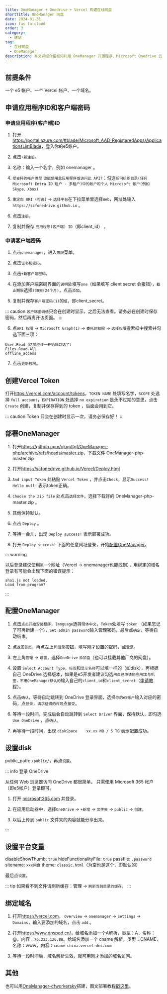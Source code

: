 ```yaml
---
title: OneManager + Onedrive + Vercel 构建在线网盘
shortTitle: OneManager 网盘
date: 2024-01-31
icon: fas fa-cloud
order: 3
category:
  - 建站
tag:
  - 在线网盘
  - OneManager
description: 本文详细介绍如何利用 OneManager 开源程序、Microsoft Onedrive 云存储和 Vercel 无服务器平台快速搭建一个功能完善的个人在线网盘系统，实现文件的可视化管理和分享。
---
```


## 前提条件

一个 e5 帐户、一个 Vercel 帐户、一个域名。

## 申请应用程序ID和客户端密码

### 申请应用程序(客户端)ID

1. 打开 <https://portal.azure.com/#blade/Microsoft_AAD_RegisteredApps/ApplicationsListBlade>，登入你的e5帐户。

2. 点击`+新注册`。

3. 名称：输入一个名字，例如 onemanager 。

4. `受支持的帐户类型` `谁能使用此应用程序或访问此 API?`：勾选`任何组织目录(任何 Microsoft Entra ID 租户 - 多租户)中的帐户和个人 Microsoft 帐户(例如 Skype、Xbox)`

5. `重定向 URI (可选)` -> `选择平台`在下拉菜单里选择`Web`，网址处输入 `https://scfonedrive.github.io` 。

6. 点击`注册`。

7. 复制并保存 `应用程序(客户端) ID`（即client_id） 。


### 申请客户端密码

1. 点击`onemanager`，进入`管理`菜单。

2. 点击`证书和密码`。

3. 点击`+新客户端密码`。

4. 在添加客户端密码界面的`说明`处填写`one`（如果填写 client secret 会报错），`截止期限`选择`730天(24个月)`，点击`添加`。

5. 复制并保存`客户端密码(1)`的`值`，即client_secret。

::: caution 
`客户端密码值`只会在创建时显示，之后无法查看。请务必在创建时保存密码，然后再离开该页面。
:::
			
6. 点`API 权限` -> `Microsoft Graph(1)` -> `委托的权限` -> `选择权限`搜索框中搜索并勾选下面三项：

```
User.Read（这项应该一开始就勾选了）
Files.Read.All
offline_access
```	

7. 点击`更新权限`。


## 创建Vercel Token
	
打开<https://vercel.com/account/tokens>，`TOKEN NAME` 处填写名字，`SCOPE` 处选择 `full account`，`EXPIRATION` 处选择 `no expiration` 是永不过期的意思，点击 `Create` 创建，复制并保存得到的 token ，后面会用到它。

::: caution 
Token 只会在创建时显示一次，请务必保存好！
:::
   
## 部署OneManager

1. 打开<https://github.com/qkqpttgf/OneManager-php/archive/refs/heads/master.zip>，下载文件 OneManager-php-master.zip

2. 打开<https://scfonedrive.github.io/Vercel/Deploy.html>

3. `And input Token` 处粘贴 `Vercel Token` ，并点击`Check`，显示`Success! Hello null!` 表示token正确。

4. `Choose the zip file` 处点击`选择文件`，选择下载好的 OneManager-php-master.zip 。

5. 其他保持默认。

6. 点击 `Deploy` 。

7. 等待一会儿，出现 `Deploy success!` 表示部署成功。

8. 打开 `Deploy success!` 下面的任意网址登录，开始[配置OneManager](#配置onemanager)。

::: warning

以后登录建议使用`第一个`网址（Vercel -> onemanager也能找到），用绑定的域名登录有可能会出现下面的错误提示：

```
sha1.js not loaded.
Load from program?
```

:::

## 配置OneManager

1. 点击`点击开始安装程序`，`language`选择`简体中文`，`Token`处填写 `token` （如果忘记了可再新建一个），`Set admin password`输入管理密码，最后点`确定`，等待自动结束。

2. 点`返回首页`，再点左上角`登录`按钮，填写刚才设置的密码，点`登录`。

3. 左上角`管理` -> `设置`，选择`OneDrive` `添加盘`（也可以挂载其他厂商的网盘）。

4. 设置 `Select Account Type`，`标签`和`显示名称`可以填一样的（如disk），再根据自己 OneDrive 选择版本，如果是e5开发者建议勾选`用自己申请的应用ID与机密，不用OneManager默认的`输入自己的`client_id`和`client_secret`（[申请教程](#申请应用程序id和客户端密码)）。

5. 点击`确认`，等待自动跳转到 OneDrive 登录界面，选择`你的e5帐户`输入对应的密码，点`登录`，`请求征得的许可`点`接受`。

6. 等待一段时间，完成后会自动跳转到 `Select Driver` 界面，保持默认，即勾选 `Use OneDrive` ，点`确认`。

7. 再等待一段时间，出现 `diskSpace	xx.xx MB / 5 TB` 表示配置成功。

## 设置disk

public_path: `/public/`，再点`设置`。

::: info 登录 OneDrive

从任何 Web 浏览器访问 OneDrive 都很简单。 只需使用 Microsoft 365 帐户（即e5帐户）登录即可。 

1. 打开 [microsoft365.com](https://www.microsoft365.com/) 并登录。

2. 在应用启动器中，选择`OneDrive` -> `+新增` -> `文件夹` -> `public` -> `创建`。

3. 以后上传到 `public` 文件夹的内容就能分享出来。
 
:::

## 设置平台变量

disableShowThumb: `true`
hideFunctionalityFile: `true`
passfile: `.password`
sitename: `xxx网盘`
theme: `classic.html`（为空也是这个，即默认的）

最后点`设置`。

::: tip
如果看不到文件请刷新缓存：管理 -> `刷新当前目录的缓存`。
:::

##	绑定域名

1. 打开<https://vercel.com>， `Overview` -> `onemanager` -> `Settings` -> `Domains`，输入要添加的域名，点击 `add` 。

2. 打开<https://www.dnspod.cn/>，给域名添加一个A解析，类型：A，名称：@，内容：`76.223.126.88`。给域名添加一个 cname 解析，类型：CNAME，名称：www，内容：`cname-china.vercel-dns.com`

3. 等待一段时间后，域名解析生效，就可用刚才添加的域名访问。

## 其他

也可以用[OneManager-cfworkerskv](https://github.com/qkqpttgf/OneManager-cfworkerskv)搭建，图文部署教程[戳这里](https://github.com/qkqpttgf/OneManager-cfworkerskv/issues/1)。
